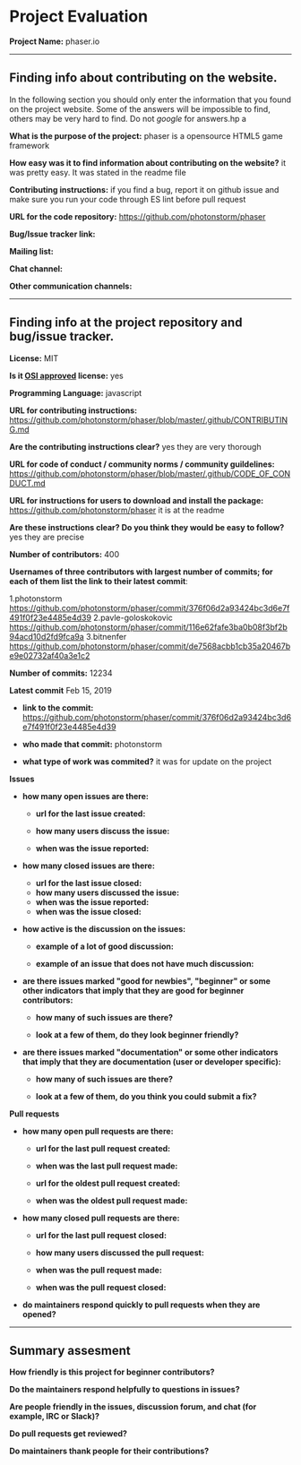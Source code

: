 # Project Evaluation 



__Project Name:__  phaser.io


---

## Finding info about contributing on the website.

In the following section you should only enter the information that you
found on the project website. Some of the answers will be impossible to find, others
may be very hard to find. Do not _google_ for answers.hp
a


__What is the purpose of the project:__ phaser is a opensource HTML5 game framework


__How easy was it to find information about contributing on the website?__ it was pretty easy. It was stated in the readme file


__Contributing instructions:__ if you find a bug, report it on github issue and make sure you run your code through ES lint before pull request 

__URL for the code repository:__ https://github.com/photonstorm/phaser

__Bug/Issue tracker link:__ 

__Mailing list:__

__Chat channel:__

__Other communication channels:__


---

## Finding info at the project repository and bug/issue tracker.

__License:__  MIT

__Is it [OSI approved](https://opensource.org/licenses/alphabetical) license:__ yes 

__Programming Language:__  javascript

__URL for contributing instructions:__  https://github.com/photonstorm/phaser/blob/master/.github/CONTRIBUTING.md

__Are the contributing instructions clear?__ yes they are very thorough 


__URL for code of conduct / community norms / community guildelines:__  https://github.com/photonstorm/phaser/blob/master/.github/CODE_OF_CONDUCT.md

__URL for instructions for users to download and install the package:__ https://github.com/photonstorm/phaser it is at the readme


__Are these instructions clear? Do you think they would be easy to follow?__ yes they are precise


__Number of contributors:__ 400


__Usernames of three contributors with largest number of commits; for
each of them list the link to their latest commit__:

1.photonstorm    https://github.com/photonstorm/phaser/commit/376f06d2a93424bc3d6e7f491f0f23e4485e4d39
2.pavle-goloskokovic  https://github.com/photonstorm/phaser/commit/116e62fafe3ba0b08f3bf2b94acd10d2fd9fca9a
3.bitnenfer  https://github.com/photonstorm/phaser/commit/de7568acbb1cb35a20467be9e02732af40a3e1c2


__Number of commits:__ 12234

__Latest commit__ Feb 15, 2019

- __link to the commit:__ https://github.com/photonstorm/phaser/commit/376f06d2a93424bc3d6e7f491f0f23e4485e4d39

- __who made that commit:__ photonstorm

- __what type of work was commited?__ it was for update on the project


__Issues__

- __how many open issues are there:__

    - __url for the last issue created:__

    - __how many users discuss the issue:__
    
    - __when was the issue reported:__
    

- __how many closed issues are there:__
    - __url for the last issue closed:__
    - __how many users discussed the issue:__
    - __when was the issue reported:__
    - __when was the issue closed:__

- __how active is the discussion on the issues:__ 

    - __example of a lot of good discussion:__ 
    
    - __example of an issue that does not have much discussion:__



- __are there issues marked "good for newbies", "beginner" or some other indicators that imply that they are good for beginner contributors:__

    - __how many of such issues are there?__
    
    - __look at a few of them, do they look beginner friendly?__ 



- __are there issues marked "documentation" or some other indicators that imply that they are documentation (user or developer specific):__

    - __how many of such issues are there?__
    
    - __look at a few of them, do you think you could submit a fix?__ 



__Pull requests__

- __how many open pull requests are there:__

    - __url for the last pull request created:__
    
    - __when was the last pull request made:__

    - __url for the oldest pull request created:__
    
    - __when was the oldest pull request made:__

- __how many closed pull requests are there:__

    - __url for the last pull request closed:__
    
    - __how many users discussed the pull request:__
    
    - __when was the pull request made:__
    
    - __when was the pull request closed:__
    

- __do maintainers respond quickly to pull requests when they are opened?__ 





---


## Summary assesment
__How friendly is this project for beginner contributors?__


__Do the maintainers respond helpfully to questions in issues?__


__Are people friendly in the issues, discussion forum, and chat (for example, IRC or Slack)?__



__Do pull requests get reviewed?__



__Do maintainers thank people for their contributions?__


